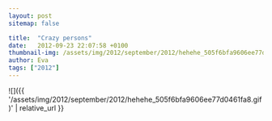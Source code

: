 ```yaml
---
layout: post
sitemap: false

title:  "Crazy persons"
date:   2012-09-23 22:07:58 +0100
thumbnail-img: /assets/img/2012/september/2012/hehehe_505f6bfa9606ee77d0461fa8.gif
author: Eva
tags: ["2012"]
---
```




![]({{ '/assets/img/2012/september/2012/hehehe_505f6bfa9606ee77d0461fa8.gif)'  | relative_url }}

